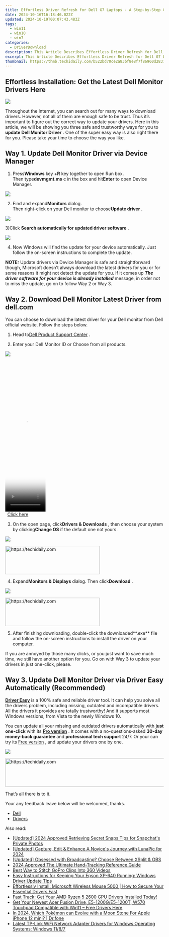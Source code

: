 ```yaml
---
title: Effortless Driver Refresh for Dell G7 Laptops - A Step-by-Step Guide
date: 2024-10-16T16:18:46.022Z
updated: 2024-10-19T00:07:43.483Z
tags:
  - win11
  - win10
  - win7
categories:
  - DriverDownload
description: This Article Describes Effortless Driver Refresh for Dell G7 Laptops - A Step-by-Step Guide
excerpt: This Article Describes Effortless Driver Refresh for Dell G7 Laptops - A Step-by-Step Guide
thumbnail: https://thmb.techidaily.com/b522bd70ce2a83bf8e8f7f86960d2837c426a969d728f3e451fe6b743f8b0eb2.jpg
---
```


## Effortless Installation: Get the Latest Dell Monitor Drivers Here

![](https://images.drivereasy.com/wp-content/uploads/2017/05/1-39.jpg)

 Throughout the Internet, you can search out for many ways to download drivers. However, not all of them are enough safe to be trust. Thus it’s important to figure out the correct way to update your drivers. Here in this article, we will be showing you three safe and trustworthy ways for you to **update Dell Monitor Driver**  . One of the super easy way is also right there for you. Please take your time to choose the way you like.

## **Way 1\. Update Dell Monitor Driver via Device Manager**

 1) Press**Windows** key +**R** key together to open Run box.  
 Then type**devmgmt.ms** c in the box and hit**Enter** to open Device Manager.

![](https://images.drivereasy.com/wp-content/uploads/2022/08/how-to-open-the-Device-Manager-Run-Command）.png)

 2) Find and expand**Monitors** dialog.  
 Then right-click on your Dell monitor to choose**Update driver** .

![](https://images.drivereasy.com/wp-content/uploads/2023/03/update-dell-monitor-driver-on-device-manager.png)

 3)Click **Search automatically for updated driver software** .

![](https://images.drivereasy.com/wp-content/uploads/2017/05/4-42.jpg)

4) Now Windows will find the update for your device automatically. Just follow the on-screen instructions to complete the update.

**NOTE:**  Update drivers via Device Manager is safe and straightforward though, Microsoft doesn’t always download the latest drivers for you or for some reasons it might not detect the update for you. If it comes up **_The driver software for your device is already installed_**  message, in order not to miss the update, go on to follow Way 2 or Way 3.

## Way 2\. Download Dell Monitor Latest Driver from dell.com

 You can choose to download the latest driver for your Dell monitor from Dell official website. Follow the steps below.

 1) Head to[Dell Product Support Center](https://shop-links.co/link/?exclusive=1&publisher_slug=itechdaily19598&url=http%3A%2F%2Fwww.dell.com%2Fsupport%2Fhome%2Fus%2Fen%2F19%2FProducts%3F%7Eck%3Dmn) .

 2) Enter your Dell Monitor ID or Choose from all products.

![](https://images.drivereasy.com/wp-content/uploads/2017/05/5-33.jpg)

<!-- affiliate ads begin -->
<span id="1975562">
					<video width="128" height="480" style="cursor:pointer"
           poster="//a.impactradius-go.com/display-clicktoplayimage/1975562.png"
           onclick="if(!this.playClicked){this.play();this.setAttribute('controls',true);this.playClicked=true;}">
	   <source src="//a.impactradius-go.com/display-ad/22993-1975562">
	   <img src="//a.impactradius-go.com/display-clicktoplayimage/1975562.png" style="border: none; height: 100%; width: 100%; object-fit: contain">
	</video>
	<div style="width:80px;text-align:center"><a href="javascript:window.open(decodeURIComponent('https%3A%2F%2Fhomestyler.sjv.io%2Fc%2F5597632%2F1975562%2F22993'), '_blank');void(0);">Click here</a></div>
</span>
<img height="0" width="0" src="https://imp.pxf.io/i/5597632/1975562/22993" style="position:absolute;visibility:hidden;" border="0" />
<!-- affiliate ads end -->

 3) On the open page, click**Drivers & Downloads** , then choose your system by clicking**Change OS** if the default one not yours.

![](https://images.drivereasy.com/wp-content/uploads/2017/05/6-31.jpg)

<!-- affiliate ads begin -->
<a href="https://aligracehair.sjv.io/c/5597632/1902289/19272" target="_top" id="1902289">
  <img src="//a.impactradius-go.com/display-ad/19272-1902289" border="0" alt="https://techidaily.com" width="300" height="90"/>
</a>
<img height="0" width="0" src="https://aligracehair.sjv.io/i/5597632/1902289/19272" style="position:absolute;visibility:hidden;" border="0" />
<!-- affiliate ads end -->

 4) Expand**Monitors & Displays**  dialog. Then click**Download** .

![](https://images.drivereasy.com/wp-content/uploads/2017/05/7-20.jpg)

<!-- affiliate ads begin -->
<a href="https://aligracehair.sjv.io/c/5597632/1934183/19272" target="_top" id="1934183">
  <img src="//a.impactradius-go.com/display-ad/19272-1934183" border="0" alt="https://techidaily.com" width="300" height="90"/>
</a>
<img height="0" width="0" src="https://aligracehair.sjv.io/i/5597632/1934183/19272" style="position:absolute;visibility:hidden;" border="0" />
<!-- affiliate ads end -->

 5) After finishing downloading, double-click the downloaded**.exe** file and follow the on-screen instructions to install the driver on your computer.

 If you are annoyed by those many clicks, or you just want to save much time, we still have another option for you. Go on with Way 3 to update your drivers in just one-click, please.

## **Way 3\. Update Dell Monitor Driver via Driver Easy Automatically (Recommended)**

**[Driver Easy](https://tools.techidaily.com/drivereasy/download/)**  is  a 100% safe and reliable driver tool. It can help you solve all the drivers problem, including missing, outdated and incompatible drivers. All the drivers it provides are totally trustworthy! And it supports most Windows versions, from Vista to the newly Windows 10\.

 You can update all your missing and outdated drivers automatically with **just one-click** with its   **[Pro version](https://tools.techidaily.com/drivereasy/download/)** . It comes with a no-questions-asked **30-day money-back guarantee** and **professional tech support**  24/7\. Or your can try its [Free version](https://tools.techidaily.com/drivereasy/download/) , and update your drivers one by one.

![](https://images.drivereasy.com/wp-content/uploads/2023/03/Dell-monitor-driver-1200x900.png)

<!-- affiliate ads begin -->
<a href="https://bluettius.sjv.io/c/5597632/2139111/17108" target="_top" id="2139111">
  <img src="//a.impactradius-go.com/display-ad/17108-2139111" border="0" alt="https://techidaily.com" width="728" height="90"/>
</a>
<img height="0" width="0" src="https://bluettius.sjv.io/i/5597632/2139111/17108" style="position:absolute;visibility:hidden;" border="0" />
<!-- affiliate ads end -->

That’s all there is to it.

Your any feedback leave below will be welcomed, thanks.

* [Dell](https://tools.techidaily.com/drivereasy/download/)
* [Drivers](https://tools.techidaily.com/drivereasy/download/)

<ins class="adsbygoogle"
     style="display:block"
     data-ad-format="autorelaxed"
     data-ad-client="ca-pub-7571918770474297"
     data-ad-slot="1223367746"></ins>

<ins class="adsbygoogle"
     style="display:block"
     data-ad-client="ca-pub-7571918770474297"
     data-ad-slot="8358498916"
     data-ad-format="auto"
     data-full-width-responsive="true"></ins>

<span class="atpl-alsoreadstyle">Also read:</span>
<div><ul>
<li><a href="https://snapchat-videos.techidaily.com/updated-2024-approved-retrieving-secret-snaps-tips-for-snapchats-private-photos/"><u>[Updated] 2024 Approved Retrieving Secret Snaps Tips for Snapchat's Private Photos</u></a></li>
<li><a href="https://article-posts.techidaily.com/updated-capture-edit-and-enhance-a-novices-journey-with-lunapic-for-2024/"><u>[Updated] Capture, Edit & Enhance A Novice's Journey with LunaPic for 2024</u></a></li>
<li><a href="https://article-files.techidaily.com/updated-obsessed-with-broadcasting-choose-between-xsplit-and-obs/"><u>[Updated] Obsessed with Broadcasting? Choose Between XSplit & OBS</u></a></li>
<li><a href="https://some-approaches.techidaily.com/2024-approved-the-ultimate-hand-tracking-reference-guide/"><u>2024 Approved The Ultimate Hand-Tracking Reference Guide</u></a></li>
<li><a href="https://extra-hints.techidaily.com/best-way-to-stitch-gopro-clips-into-360-videos/"><u>Best Way to Stitch GoPro Clips Into 360 Videos</u></a></li>
<li><a href="https://driver-download.techidaily.com/easy-instructions-for-keeping-your-epson-xp-640-running-windows-driver-update-tips/"><u>Easy Instructions for Keeping Your Epson XP-640 Running: Windows Driver Update Tips</u></a></li>
<li><a href="https://driver-download.techidaily.com/effortlessly-install-microsoft-wireless-mouse-5000-how-to-secure-your-essential-drivers-fast/"><u>Effortlessly Install: Microsoft Wireless Mouse 5000 | How to Secure Your Essential Drivers Fast</u></a></li>
<li><a href="https://driver-download.techidaily.com/1722967189649-fast-track-get-your-amd-ryzen-5-2600-gpu-drivers-installed-today/"><u>Fast Track: Get Your AMD Ryzen 5 2600 GPU Drivers Installed Today!</u></a></li>
<li><a href="https://driver-download.techidaily.com/get-your-newest-acer-fusion-drive-e5-1200ge5-1200t-w570-touchpad-compatible-with-win11-free-drivers-here/"><u>Get Your Newest Acer Fusion Drive, E5-1200G/E5-1200T, W570 Touchpad Compatible with Win11 – Free Drivers Here</u></a></li>
<li><a href="https://ios-pokemon-go.techidaily.com/in-2024-which-pokemon-can-evolve-with-a-moon-stone-for-apple-iphone-12-mini-drfone-by-drfone-virtual-ios/"><u>In 2024, Which Pokémon can Evolve with a Moon Stone For Apple iPhone 12 mini? | Dr.fone</u></a></li>
<li><a href="https://driver-download.techidaily.com/latest-tp-link-wifi-network-adapter-drivers-for-windows-operating-systems-windows-1187/"><u>Latest TP-Link WiFi Network Adapter Drivers for Windows Operating Systems: Windows 11/8/7</u></a></li>
</ul></div>

